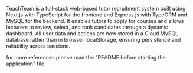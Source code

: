 TeachTeam is a full-stack web-based tutor recruitment system built using Next.js with TypeScript for the frontend and Express.js with TypeORM and MySQL for the backend. It enables tutors to apply for courses and allows lecturers to review, select, and rank candidates through a dynamic dashboard. All user data and actions are now stored in a Cloud MySQL database rather than in browser localStorage, ensuring persistence and reliability across sessions.

for more references please read the "README before starting the application" file
